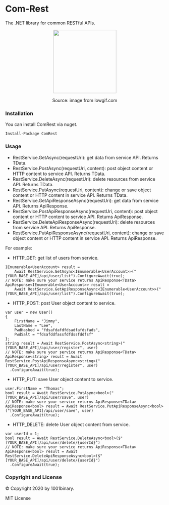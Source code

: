 # Com-Rest
The .NET library for common RESTful APIs.

<p align="center">
  <img height="200" src='https://cdn.lowgif.com/full/88e2332e965be77b-.gif'/>
</p>
<p align="center">
  Source: image from lowgif.com
</p>

### Installation

You can install ComRest via nuget.
```
Install-Package ComRest 
````

### Usage

- RestService.GetAsync(requestUri): get data from service API. Returns TData.
- RestService.PostAsync(requestUri, content): post object content or HTTP content to service API. Returns TData.
- RestService.DeleteAsync(requestUri): delete resources from service API. Returns TData.
- RestService.PutAsync(requestUri, content): change or save object content or HTTP content in service API. Returns TData.
- RestService.GetApiResponseAsync(requestUri): get data from service API. Returns ApiResponse<TData>.
- RestService.PostApiResponseAsync(requestUri, content): post object content or HTTP content to service API. Returns ApiResponse<TData>.
- RestService.DeleteApiResponseAsync(requestUri): delete resources from service API. Returns ApiResponse<TData>.
- RestService.PutApiResponseAsync(requestUri, content): change or save object content or HTTP content in service API. Returns ApiResponse<TData>.
  
For example:

- HTTP_GET: get list of users from service.
```
IEnumerable<UserAccount> result =
    Await RestService.GetAsync<IEnumerable<UserAccount>>("[YOUR_BASE_API]/api/user/list").ConfigureAwait(true);
// NOTE: make sure your service returns ApiResponse<TData>
ApiResponse<IEnumerable<UserAccount>> result =
    Await RestService.GetApiResponseAsync<IEnumerable<UserAccount>>("[YOUR_BASE_API]/api/user/list").ConfigureAwait(true);
````

- HTTP_POST: post User object content to service.
```
var user = new User()
{
    FirstName = "Jimmy",
    LastName = "Lee",
    PwdHashed = "fdsafdafdfdsadfafdsfads",
    PwdSalt = "fdsafddfassfdfdssfddfsf"
};
string result = Await RestService.PostAsync<string>("[YOUR_BASE_API]/api/user/register", user)
// NOTE: make sure your service returns ApiResponse<TData>
ApiResponse<string> result = Await RestService.PostApiResponseAsync<string>("[YOUR_BASE_API]/api/user/register", user)
  .ConfigureAwait(true);
````

- HTTP_PUT: save User object content to service.
```
user.FirstName = "Thomas";
bool result = Await RestService.PutAsync<bool>("[YOUR_BASE_API]/api/user/save", user)
// NOTE: make sure your service returns ApiResponse<TData>
ApiResponse<bool> result = Await RestService.PutApiResponseAsync<bool>("[YOUR_BASE_API]/api/user/save", user)
  .ConfigureAwait(true);
````

- HTTP_DELETE: delete User object content from service.
```
var userId = 1;
bool result = Await RestService.DeleteAsync<bool>($"[YOUR_BASE_API]/api/user/delete/{userId}")
// NOTE: make sure your service returns ApiResponse<TData>
ApiResponse<bool> result = Await RestService.DeleteApiResponseAsync<bool>($"[YOUR_BASE_API]/api/user/delete/{userId}")
  .ConfigureAwait(true);
````

### Copyright and License
&copy; Copyright 2020 by 1001binary.

MIT License
